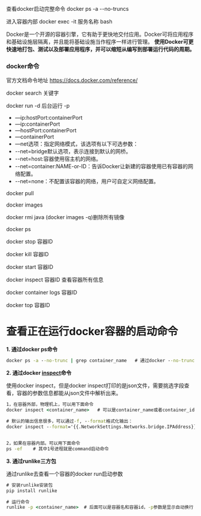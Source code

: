 查看docker启动完整命令 docker ps -a --no-truncs

进入容器内部 docker exec -it 服务名称 bash

Docker是一个开源的容器引擎，它有助于更快地交付应用。Docker可将应用程序和基础设施层隔离，并且能将基础设施当作程序一样进行管理。
**使用Docker可更快速地打包、测试以及部署应用程序，并可以缩短从编写到部署运行代码的周期。**

### docker命令

官方文档命令地址 https://docs.docker.com/reference/

docker search 关键字

docker run -d 后台运行 -p

- —ip:hostPort:containerPort
- —ip:containerPort
- —hostPort:containerPort
- —containerPort
- —net选项：指定网络模式，该选项有以下可选参数：
- --net=bridge默认选项，表示连接到默认的网桥。
- --net=host:容器使用宿主机的网络。
- --net=container:NAME-or-ID：告诉Docker让新建的容器使用已有容器的网络配置。
- --net=none：不配置该容器的网络，用户可自定义网络配置。

docker pull

docker images

docker rmi java (docker images -q)删除所有镜像

docker ps

docker stop 容器ID

docker kill 容器ID

docker start 容器ID

docker inspect 容器ID 查看容器所有信息

docker container logs 容器ID

docker top 容器ID

# 查看正在运行docker容器的启动命令

**1. 通过docker ps命令**

```cmd
docker ps -a --no-trunc | grep container_name   # 通过docker --no-trunc参数来详细展示容器运行命令
```

**2. 通过docker [inspect](https://so.csdn.net/so/search?q=inspect&spm=1001.2101.3001.7020)命令**

使用docker inspect，但是docker inspect打印的是json文件，需要挑选字段查看，容器的参数信息都能从json文件中解析出来。

```cmd
1，在容器外部，物理机上，可以用下面命令
docker inspect <container_name>   # 可以是container_name或者container_id
 
# 默认的输出信息很多，可以通过-f, --format格式化输出：
docker inspect --format='{{.NetworkSettings.Networks.bridge.IPAddress}}' <container_name>      # format是go语言的template，还有其他的用法   
 
 
2，如果在容器内部。可以用下面命令
ps -ef    # 其中1号进程就是command启动命令
```

**3. 通过runlike三方包**

通过runlike去查看一个容器的docker run启动参数

```cmd
# 安装runlike安装包
pip install runlike
 
# 运行命令
runlike -p <container_name>  # 后面可以是容器名和容器id，-p参数是显示自动换行
```

